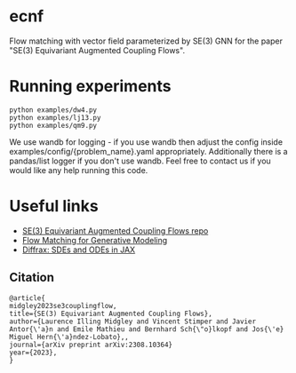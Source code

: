 # ecnf
Flow matching with vector field parameterized by SE(3) GNN for the paper "SE(3) Equivariant Augmented Coupling Flows".

# Running experiments
```
python examples/dw4.py
python examples/lj13.py
python examples/qm9.py
```

We use wandb for logging - if you use wandb then adjust the config inside examples/config/{problem_name}.yaml appropriately.
Additionally there is a pandas/list logger if you don't use wandb. 
Feel free to contact us if you would like any help running this code.


# Useful links
 - [SE(3) Equivariant Augmented Coupling Flows repo](https://github.com/lollcat/se3-augmented-coupling-flows)
 - [Flow Matching for Generative Modeling](https://arxiv.org/abs/2210.02747)
 - [Diffrax: SDEs and ODEs in JAX](https://github.com/patrick-kidger/diffrax)



## Citation

```
@article{
midgley2023se3couplingflow,
title={SE(3) Equivariant Augmented Coupling Flows},
author={Laurence Illing Midgley and Vincent Stimper and Javier Antor{\'a}n and Emile Mathieu and Bernhard Sch{\"o}lkopf and Jos{\'e} Miguel Hern{\'a}ndez-Lobato},,
journal={arXiv preprint arXiv:2308.10364}
year={2023},
}
```
